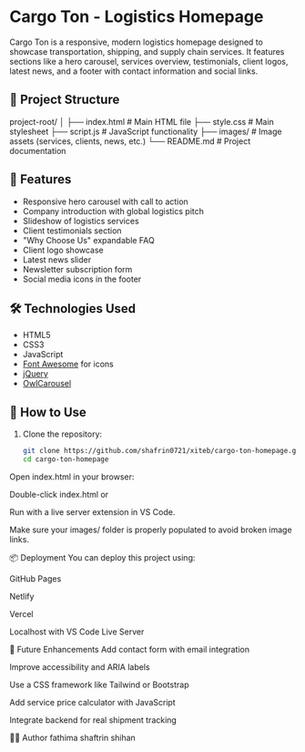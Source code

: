 # Cargo Ton - Logistics Homepage

Cargo Ton is a responsive, modern logistics homepage designed to showcase transportation, shipping, and supply chain services. It features sections like a hero carousel, services overview, testimonials, client logos, latest news, and a footer with contact information and social links.


## 📁 Project Structure
project-root/
│
├── index.html # Main HTML file
├── style.css # Main stylesheet
├── script.js # JavaScript functionality
├── images/ # Image assets (services, clients, news, etc.)
└── README.md # Project documentation

## 🚀 Features

- Responsive hero carousel with call to action
- Company introduction with global logistics pitch
- Slideshow of logistics services
- Client testimonials section
- "Why Choose Us" expandable FAQ
- Client logo showcase
- Latest news slider
- Newsletter subscription form
- Social media icons in the footer

## 🛠 Technologies Used

- HTML5
- CSS3
- JavaScript
- [Font Awesome](https://fontawesome.com/) for icons
- [jQuery](https://jquery.com/)
- [OwlCarousel](https://owlcarousel2.github.io/OwlCarousel2/)

## 🧰 How to Use

1. Clone the repository:
   ```bash
   git clone https://github.com/shafrin0721/xiteb/cargo-ton-homepage.git
   cd cargo-ton-homepage
Open index.html in your browser:

Double-click index.html or

Run with a live server extension in VS Code.

Make sure your images/ folder is properly populated to avoid broken image links.

📦 Deployment
You can deploy this project using:

GitHub Pages

Netlify

Vercel

Localhost with VS Code Live Server

🔮 Future Enhancements
Add contact form with email integration

Improve accessibility and ARIA labels

Use a CSS framework like Tailwind or Bootstrap

Add service price calculator with JavaScript

Integrate backend for real shipment tracking

👨‍💻 Author
 fathima shaftrin shihan
